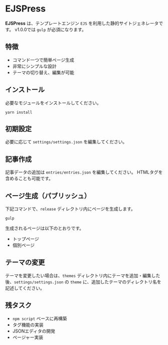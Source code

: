 # EJSPress

**EJSPress** は、テンプレートエンジン `EJS` を利用した静的サイトジェネレータです。
v1.0.0では `gulp` が必須になります。

## 特徴

- コマンド一つで簡単ページ生成
- 非常にシンプルな設計
- テーマの切り替え、編集が可能

## インストール

必要なモジュールをインストールしてください。

```
yarn install
```

## 初期設定

必要に応じて `settings/settings.json` を編集してください。

## 記事作成

記事データの追加は `entries/entries.json` を編集してください。
HTMLタグを含めることも可能です。

## ページ生成（パブリッシュ）

下記コマンドで、`release` ディレクトリ内にページを生成します。

```
gulp
```

生成されるページは以下のとおりです。

- トップページ
- 個別ページ


## テーマの変更

テーマを変更したい場合は、`themes` ディレクトリ内にテーマを追加・編集した後、`settings/settings.json` の `theme` に、追加したテーマのディレクトリ名を記述してください。

## 残タスク

- `npm script` ベースに再構築
- タグ機能の実装
- JSONエディタの開発
- ページャー実装

